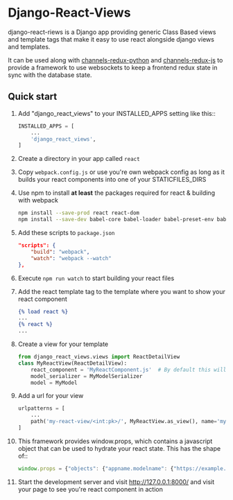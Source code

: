 # Django-React-Views

django-react-riews is a Django app providing generic Class Based views and template tags that make it easy to use react
alongside django views and templates.

It can be used along with [channels-redux-python](https://pypi.org/project/channels-redux/) 
and [channels-redux-js](https://www.npmjs.com/package/channels-redux) to provide a framework to use websockets to keep 
a frontend redux state in sync with the database state.

Quick start
-----------

1. Add "django_react_views" to your INSTALLED_APPS setting like this::
    ```python
    INSTALLED_APPS = [
        ...
        'django_react_views',
    ]
    ```

1. Create a directory in your app called `react`

1. Copy `webpack.config.js` or use you're own webpack config as long as it builds your react components into one of your STATICFILES_DIRS

1. Use npm to install **at least** the packages required for react & building with webpack
    ```bash
    npm install --save-prod react react-dom
    npm install --save-dev babel-core babel-loader babel-preset-env babel-preset-es2015 babel-preset-react glob webpack webpack-cli
    ```

1. Add these scripts to `package.json`
    ```json
    "scripts": {
        "build": "webpack",
        "watch": "webpack --watch"
    },
    ```

1. Execute `npm run watch` to start building your react files

1. Add the react template tag to the template where you want to show your react component

    ```djangotemplate
    {% load react %}
    ...
    {% react %}
    ...
    ```

1. Create a view for your template
    ```python
    from django_react_views.views import ReactDetailView
    class MyReactView(ReactDetailView):
        react_component = 'MyReactComponent.js'  # By default this will resolve to dist/app_name/{react_component}. If {% static %} can not find the file you may need to edit some other properties of this class
        model_serializer = MyModelSerializer
        model = MyModel
    ```

1. Add a url for your view
    ```python
    urlpatterns = [
        ...
        path('my-react-view/<int:pk>/', MyReactView.as_view(), name='my-react-view')
    ]
    ```

1. This framework provides window.props, which contains a javascript object that can be used to hydrate your react state. This has the shape of::
    ```javascript
    window.props = {"objects": {"appname.modelname": {"https://example.com/appname/modelname/1/": {object as serialized by your model serializer}} } }
    ```

1. Start the development server and visit http://127.0.0.1:8000/ and visit your page to see you're react component in action
